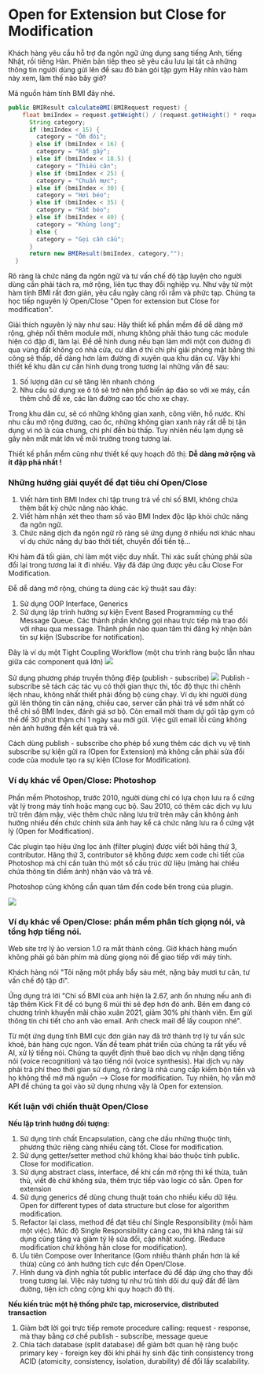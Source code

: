 # Open for Extension but Close for Modification

Khách hàng yêu cầu hỗ trợ đa ngôn ngữ ứng dụng sang tiếng Anh, tiếng Nhật, rồi tiếng Hàn. Phiên bản tiếp theo sẽ yêu cầu lưu lại tất cả những thông tin người dùng gửi lên để sau đó bán gói tập gym
Hãy nhìn vào hàm này xem, làm thế nào bây giờ?

Mã nguồn hàm tính BMI đây nhé.

```java
public BMIResult calculateBMI(BMIRequest request) {
    float bmiIndex = request.getWeight() / (request.getHeight() * request.getHeight());
      String category;
      if (bmiIndex < 15) {
        category = "Ốm đói";
      } else if (bmiIndex < 16) {
        category = "Rất gầy";
      } else if (bmiIndex < 18.5) {
        category = "Thiếu cân";
      } else if (bmiIndex < 25) {
        category = "Chuẩn mực";
      } else if (bmiIndex < 30) {
        category = "Hơi béo";
      } else if (bmiIndex < 35) {
        category = "Rất béo";
      } else if (bmiIndex < 40) {
        category = "Khủng long";
      } else {
        category = "Gọi cần cẩu";
      }
      return new BMIResult(bmiIndex, category,"");
  }
```

Rõ ràng là chức năng đa ngôn ngữ và tư vấn chế độ tập luyện cho người dùng cần phải tách ra, mở rộng, liên tục thay đổi nghiệp vụ. Như vậy từ một hàm tính BMI rất đơn giản, yêu cầu ngày càng rối rắm và phức tạp. Chúng ta học tiếp nguyên lý Open/Close "Open for extension but Close for modification".

Giải thích nguyên lý này như sau: Hãy thiết kế phần mềm để dễ dàng mở rộng, ghép nối thêm module mới, nhưng không phải tháo tung các module hiện có đập đi, làm lại. Để dễ hình dung nếu bạn làm mới một con đường đi qua vùng đất không có nhà cửa, cư dân ở thì chi phí giải phóng mặt bằng thi công sẽ thấp, dễ dàng hơn làm đường đi xuyên qua khu dân cư. Vậy khi thiết kế khu dân cư cần hình dung trong tương lai những vấn đề sau:

1. Số lượng dân cư sẽ tăng lên nhanh chóng
2. Nhu cầu sử dụng xe ô tô sẽ trở nên phổ biến áp đảo so với xe máy, cần thêm chỗ để xe, các làn đường cao tốc cho xe chạy.

Trong khu dân cư, sẽ có những không gian xanh, công viên, hồ nước. Khi nhu cầu mở rộng đường, cao ốc, những không gian xanh này rất dễ bị tận dụng vì nó là của chung, chi phí đền bù thấp. Tuy nhiên nếu lạm dụng sẽ gây nên mất mát lớn về môi trường trong tương lai.

Thiết kế phần mềm cũng như thiết kế quy hoạch đô thị: **Dễ dàng mở rộng và ít đập phá nhất !**

### Những hướng giải quyết để đạt tiêu chí Open/Close
1. Viết hàm tính BMI Index chỉ tập trung trả về chỉ số BMI, không chứa thêm bất kỳ chức năng nào khác.
2. Viết hàm nhận xét theo tham số vào BMI Index độc lập khỏi chức năng đa ngôn ngữ.
3. Chức năng dịch đa ngôn ngữ rõ ràng sẽ ứng dụng ở nhiều nơi khác nhau ví dụ chức năng dự báo thời tiết, chuyển đổi tiền tệ...

Khi hàm đã tối giản, chỉ làm một việc duy nhất. Thì xác suất chúng phải sửa đổi lại trong tương lai ít đi nhiều. Vậy đã đáp ứng được yêu cầu Close For Modification.

Đễ dễ dàng mở rộng, chúng ta dùng các kỹ thuật sau đây:

1. Sử dụng OOP Interface, Generics
2. Sử dụng lập trình hướng sự kiện Event Based Programming cụ thể Message Queue. Các thành phần không gọi nhau trực tiếp mà trao đổi với nhau qua message. Thành phần nào quan tâm thì đăng ký nhận bản tin sự kiện (Subscribe for notification).

Đây là ví dụ một Tight Coupling Workflow (một chu trình ràng buộc lẫn nhau giữa các component quá lớn)
![](images/tigh_coupling.jpg)


Sử dụng phương pháp truyền thông điệp (publish - subscribe)
![](images/loose_coupling.jpg)
Publish - subscribe sẽ tách các tác vụ có thời gian thực thi, tốc độ thực thi chênh lệch nhau, không nhất thiết phải đồng bộ cùng chạy.
Ví dụ khi người dùng gửi lên thông tin cân nặng, chiều cao, server cần phải trả về sớm nhất có thể chỉ số BMI Index, đánh giá sơ bộ. Còn email mời tham dự gói tập gym có thể để 30 phút thậm chí 1 ngày sau mới gửi. Việc gửi email lỗi cũng không nên ảnh hưởng đến kết quả trả về.

Cách dùng publish - subscribe cho phép bổ xung thêm các dịch vụ vệ tinh subscribe sự kiện gửi ra (Open for Extension) mà không cần phải sửa đổi code của module tạo ra sự kiện (Close for Modification).

### Ví dụ khác về Open/Close: Photoshop
Phần mềm Photoshop, trước 2010, người dùng chỉ có lựa chọn lưu ra ổ cứng vật lý trong máy tính hoặc mạng cục bộ. Sau 2010, có thêm các dịch vụ lưu trữ trên đám mây, việc thêm chức năng lưu trữ trên mây cần không ảnh hưởng nhiều đến chức chỉnh sửa ảnh hay kể cả chức năng lưu ra ổ cứng vật lý (Open for Modification).

Các plugin tạo hiệu ứng lọc ảnh (filter plugin) được viết bởi hãng thứ 3, contributor. Hãng thứ 3, contributor sẽ không được xem code chi tiết của Photoshop mà chỉ cần tuân thủ một số cấu trúc dữ liệu (mảng hai chiều chứa thông tin điểm ảnh) nhận vào và trả về.

Photoshop cũng không cần quan tâm đến code bên trong của plugin.

![](images/photoshop.jpg)

### Ví dụ khác về Open/Close: phần mềm phân tích giọng nói, và tổng hợp tiếng nói.

Web site trợ lý ảo version 1.0 ra mắt thành công. Giờ khách hàng muốn không phải gõ bàn phím mà dùng giọng nói để giao tiếp với máy tính.

Khách hàng nói "Tôi nặng một phẩy bẩy sáu mét, nặng bảy mươi tư cân, tư vấn chế độ tập đi".

Ứng dụng trả lời "Chỉ số BMI của anh hiện là 2.67, anh ổn nhưng nếu anh đi tập thêm Kick Fit để có bụng 6 múi thì sẽ đẹp hơn đó anh. Bên em đang có chương trình khuyến mãi chào xuân 2021, giảm 30% phí thành viên. Em gửi thông tin chi tiết cho anh vào email. Anh check mail để lấy coupon nhé".

Từ một ứng dụng tính BMI cực đơn giản nay đã trở thành trợ lý tư vấn sức khoẻ, bán hàng cực ngon. Vấn đề team phát triển của chúng ta rất yếu về AI, xử lý tiếng nói. Chúng ta quyết định thuê bao dịch vụ nhận dạng tiếng nói (voice recognition) và tạo tiếng nói (voice synthesis). Hai dịch vụ này phải trả phí theo thời gian sử dụng, rõ ràng là nhà cung cấp kiếm bộn tiền và họ không thể mở mã nguồn --> Close for modification. Tuy nhiên, họ vẫn mở API để chúng ta gọi vào sử dụng nhưng vậy là Open for extension.

### Kết luận với chiến thuật Open/Close

**Nếu lập trình hướng đối tượng:**

1. Sử dụng tính chất Encapsulation, càng che dấu những thuộc tính, phương thức riêng càng nhiều càng tốt. Close for modification.
2. Sử dụng getter/setter method chứ không khai báo thuộc tính public. Close for modification.
3. Sử dụng abstract class, interface, để khi cần mở rộng thì kế thừa, tuân thủ, viết đè chứ không sửa, thêm trực tiếp vào logic có sẵn. Open for extension
4. Sử dụng generics để dùng chung thuật toán cho nhiều kiểu dữ liệu. Open for different types of data structure but close for algorithm modification.
5. Refactor lại class, method để đạt tiêu chí Single Responsibility (mỗi hàm một việc). Mức độ Single Responsibility càng cao, thì khả năng tái sử dụng cũng tăng và giảm tỷ lệ sửa đổi, cập nhật xuống. (Reduce modification chứ không hẳn close for modification).
6. Ưu tiên Compose over Inheritance (Gom nhiều thành phần hơn là kế thừa) cũng có ảnh hưởng tích cực đến Open/Close.
7. Hình dung và định nghĩa tốt public interface đủ để đáp ứng cho thay đổi trong tương lai. Việc này tương tự như trù tính dôi dư quỹ đất để làm đường, tiện ích công cộng khi quy hoạch đô thị.

**Nếu kiến trúc một hệ thống phức tạp, microservice, distributed transaction**
1. Giảm bớt lời gọi trực tiếp remote procedure calling: request - response, mà thay bằng cơ chế publish - subscribe, message queue
2. Chia tách database (split database) để giảm bớt quan hệ ràng buộc primary key - foreign key đôi khi phải hy sinh đặc tính consistency trong ACID (atomicity, consistency, isolation, durability) để đổi lấy scalability.







